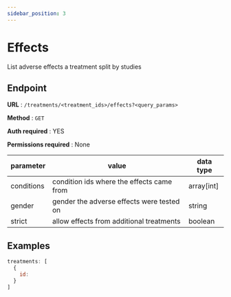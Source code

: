 ```yaml
---
sidebar_position: 3
---
```


# Effects

List adverse effects a treatment split by studies

## Endpoint

**URL** : `/treatments/<treatment_ids>/effects?<query_params>`

**Method** : `GET`

**Auth required** : YES

**Permissions required** : None

| parameter  | value                                               | data type  |
|------------|-----------------------------------------------------|------------|
| conditions | condition ids where the effects came from           | array[int] |
| gender     | gender the adverse effects were tested on           | string     |
| strict     | allow effects from additional treatments            | boolean    |


## Examples

```jsx title="GET https://api.mediboard.fyi/treatments/search?q=ambien"
treatments: [
  {
    id: 
  }
]
```
